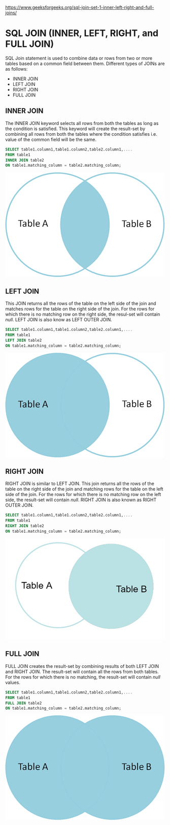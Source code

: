 https://www.geeksforgeeks.org/sql-join-set-1-inner-left-right-and-full-joins/


# SQL JOIN (INNER, LEFT, RIGHT, and FULL JOIN)

SQL Join statement is used to combine data or rows from two or more tables based on a common field between them. Different types of JOINs are as follows:

- INNER JOIN
- LEFT JOIN
- RIGHT JOIN
- FULL JOIN


## INNER JOIN

The INNER JOIN keyword selects all rows from both the tables as long as the condition is satisfied. This keyword will create the result-set by combining all rows from both the tables where the condition satisfies i.e. value of the common field will be the same.

```sql
SELECT table1.column1,table1.column2,table2.column1,....
FROM table1 
INNER JOIN table2
ON table1.matching_column = table2.matching_column;
```

![Inner join](../00_resources/01_img/sql_inner_join.png)


## LEFT JOIN

This JOIN returns all the rows of the table on the left side of the join and matches rows for the table on the right side of the join. For the rows for which there is no matching row on the right side, the resul-set will contain *null*. LEFT JOIN is also know as LEFT OUTER JOIN.

```sql
SELECT table1.column1,table1.column2,table2.column1,....
FROM table1 
LEFT JOIN table2
ON table1.matching_column = table2.matching_column;
```

![Left join](../00_resources/01_img/sql_left_join.png)


## RIGHT JOIN

RIGHT JOIN is similar to LEFT JOIN. This join returns all the rows of the table on the right side of the join and matching rows for the table on the left side of the join. For the rows for which there is no matching row on the left side, the result-set will contain *null*. RIGHT JOIN is also known as RIGHT OUTER JOIN.

```sql
SELECT table1.column1,table1.column2,table2.column1,....
FROM table1 
RIGHT JOIN table2
ON table1.matching_column = table2.matching_column;
```

![Right join](../00_resources/01_img/sql_right_join.jpg)


## FULL JOIN

FULL JOIN creates the result-set by combining results of both LEFT JOIN and RIGHT JOIN. The result-set will contain all the rows from both tables. For the rows for which there is no matching, the result-set will contain *null* values.

```sql
SELECT table1.column1,table1.column2,table2.column1,....
FROM table1 
FULL JOIN table2
ON table1.matching_column = table2.matching_column;
```

![Full join](../00_resources/01_img/sql_full_join.png)
